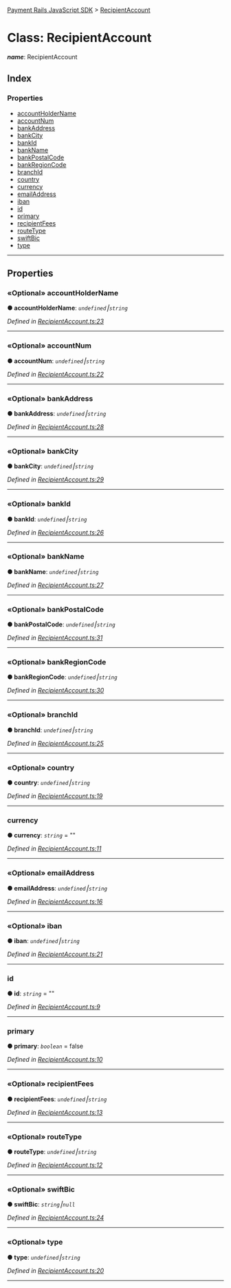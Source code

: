 [Payment Rails JavaScript SDK](../README.md) > [RecipientAccount](../classes/recipientaccount.md)



# Class: RecipientAccount

*__name__*: RecipientAccount


## Index

### Properties

* [accountHolderName](recipientaccount.md#accountholdername)
* [accountNum](recipientaccount.md#accountnum)
* [bankAddress](recipientaccount.md#bankaddress)
* [bankCity](recipientaccount.md#bankcity)
* [bankId](recipientaccount.md#bankid)
* [bankName](recipientaccount.md#bankname)
* [bankPostalCode](recipientaccount.md#bankpostalcode)
* [bankRegionCode](recipientaccount.md#bankregioncode)
* [branchId](recipientaccount.md#branchid)
* [country](recipientaccount.md#country)
* [currency](recipientaccount.md#currency)
* [emailAddress](recipientaccount.md#emailaddress)
* [iban](recipientaccount.md#iban)
* [id](recipientaccount.md#id)
* [primary](recipientaccount.md#primary)
* [recipientFees](recipientaccount.md#recipientfees)
* [routeType](recipientaccount.md#routetype)
* [swiftBic](recipientaccount.md#swiftbic)
* [type](recipientaccount.md#type)



---
## Properties
<a id="accountholdername"></a>

### «Optional» accountHolderName

**●  accountHolderName**:  *`undefined`⎮`string`* 

*Defined in [RecipientAccount.ts:23](https://github.com/PaymentRails/javascript-sdk/blob/0e7d5e5/lib/RecipientAccount.ts#L23)*





___

<a id="accountnum"></a>

### «Optional» accountNum

**●  accountNum**:  *`undefined`⎮`string`* 

*Defined in [RecipientAccount.ts:22](https://github.com/PaymentRails/javascript-sdk/blob/0e7d5e5/lib/RecipientAccount.ts#L22)*





___

<a id="bankaddress"></a>

### «Optional» bankAddress

**●  bankAddress**:  *`undefined`⎮`string`* 

*Defined in [RecipientAccount.ts:28](https://github.com/PaymentRails/javascript-sdk/blob/0e7d5e5/lib/RecipientAccount.ts#L28)*





___

<a id="bankcity"></a>

### «Optional» bankCity

**●  bankCity**:  *`undefined`⎮`string`* 

*Defined in [RecipientAccount.ts:29](https://github.com/PaymentRails/javascript-sdk/blob/0e7d5e5/lib/RecipientAccount.ts#L29)*





___

<a id="bankid"></a>

### «Optional» bankId

**●  bankId**:  *`undefined`⎮`string`* 

*Defined in [RecipientAccount.ts:26](https://github.com/PaymentRails/javascript-sdk/blob/0e7d5e5/lib/RecipientAccount.ts#L26)*





___

<a id="bankname"></a>

### «Optional» bankName

**●  bankName**:  *`undefined`⎮`string`* 

*Defined in [RecipientAccount.ts:27](https://github.com/PaymentRails/javascript-sdk/blob/0e7d5e5/lib/RecipientAccount.ts#L27)*





___

<a id="bankpostalcode"></a>

### «Optional» bankPostalCode

**●  bankPostalCode**:  *`undefined`⎮`string`* 

*Defined in [RecipientAccount.ts:31](https://github.com/PaymentRails/javascript-sdk/blob/0e7d5e5/lib/RecipientAccount.ts#L31)*





___

<a id="bankregioncode"></a>

### «Optional» bankRegionCode

**●  bankRegionCode**:  *`undefined`⎮`string`* 

*Defined in [RecipientAccount.ts:30](https://github.com/PaymentRails/javascript-sdk/blob/0e7d5e5/lib/RecipientAccount.ts#L30)*





___

<a id="branchid"></a>

### «Optional» branchId

**●  branchId**:  *`undefined`⎮`string`* 

*Defined in [RecipientAccount.ts:25](https://github.com/PaymentRails/javascript-sdk/blob/0e7d5e5/lib/RecipientAccount.ts#L25)*





___

<a id="country"></a>

### «Optional» country

**●  country**:  *`undefined`⎮`string`* 

*Defined in [RecipientAccount.ts:19](https://github.com/PaymentRails/javascript-sdk/blob/0e7d5e5/lib/RecipientAccount.ts#L19)*





___

<a id="currency"></a>

###  currency

**●  currency**:  *`string`*  = ""

*Defined in [RecipientAccount.ts:11](https://github.com/PaymentRails/javascript-sdk/blob/0e7d5e5/lib/RecipientAccount.ts#L11)*





___

<a id="emailaddress"></a>

### «Optional» emailAddress

**●  emailAddress**:  *`undefined`⎮`string`* 

*Defined in [RecipientAccount.ts:16](https://github.com/PaymentRails/javascript-sdk/blob/0e7d5e5/lib/RecipientAccount.ts#L16)*





___

<a id="iban"></a>

### «Optional» iban

**●  iban**:  *`undefined`⎮`string`* 

*Defined in [RecipientAccount.ts:21](https://github.com/PaymentRails/javascript-sdk/blob/0e7d5e5/lib/RecipientAccount.ts#L21)*





___

<a id="id"></a>

###  id

**●  id**:  *`string`*  = ""

*Defined in [RecipientAccount.ts:9](https://github.com/PaymentRails/javascript-sdk/blob/0e7d5e5/lib/RecipientAccount.ts#L9)*





___

<a id="primary"></a>

###  primary

**●  primary**:  *`boolean`*  = false

*Defined in [RecipientAccount.ts:10](https://github.com/PaymentRails/javascript-sdk/blob/0e7d5e5/lib/RecipientAccount.ts#L10)*





___

<a id="recipientfees"></a>

### «Optional» recipientFees

**●  recipientFees**:  *`undefined`⎮`string`* 

*Defined in [RecipientAccount.ts:13](https://github.com/PaymentRails/javascript-sdk/blob/0e7d5e5/lib/RecipientAccount.ts#L13)*





___

<a id="routetype"></a>

### «Optional» routeType

**●  routeType**:  *`undefined`⎮`string`* 

*Defined in [RecipientAccount.ts:12](https://github.com/PaymentRails/javascript-sdk/blob/0e7d5e5/lib/RecipientAccount.ts#L12)*





___

<a id="swiftbic"></a>

### «Optional» swiftBic

**●  swiftBic**:  *`string`⎮`null`* 

*Defined in [RecipientAccount.ts:24](https://github.com/PaymentRails/javascript-sdk/blob/0e7d5e5/lib/RecipientAccount.ts#L24)*





___

<a id="type"></a>

### «Optional» type

**●  type**:  *`undefined`⎮`string`* 

*Defined in [RecipientAccount.ts:20](https://github.com/PaymentRails/javascript-sdk/blob/0e7d5e5/lib/RecipientAccount.ts#L20)*





___


